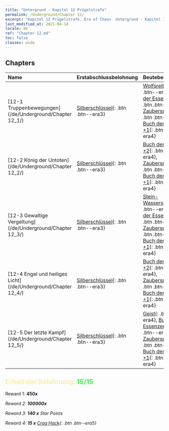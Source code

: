 ```yaml
---
title: "Untergrund - Kapitel 12 Prügelstrafe"
permalink: /Underground/Chapter 12/
excerpt: "Kapitel 12 Prügelstrafe. Era of Chaos  Untergrund - Kapitel 12. Prügelstrafe"
last_modified_at: 2021-04-14
locale: de
ref: "Chapter 12.md"
toc: false
classes: wide
---
```


## Chapters

  | Name |  Erstabschlussbelohnung | Beutebelohnung |
  |:------------|:------------|:------------| 
  | [12-1 Truppenbewegungen](/de/Underground/Chapter 12_1/) | [Silberschlüssel](/de/Items/con_693/){: .btn .btn--era3} | [Wolfsreiter](/de/Items/unt_218/){: .btn .btn--era3}, [Buch der Essenzen +2](/de/Items/mat_53/){: .btn .btn--era4}, [Zauberspruchrollen](/de/Items/con_694/){: .btn .btn--era3}, [Buch der Essenzen +1](/de/Items/mat_46/){: .btn .btn--era4} |
  | [12-2 König der Untoten](/de/Underground/Chapter 12_2/) | [Silberschlüssel](/de/Items/con_693/){: .btn .btn--era3} | [Buch der Essenzen +2](/de/Items/mat_53/){: .btn .btn--era4}, [Zauberspruchrollen](/de/Items/con_694/){: .btn .btn--era3}, [Buch der Essenzen +1](/de/Items/mat_46/){: .btn .btn--era4} |
  | [12-3 Gewaltige Vergeltung](/de/Underground/Chapter 12_3/) | [Silberschlüssel](/de/Items/con_693/){: .btn .btn--era3} | [Stein-Wasserspeier](/de/Items/unt_236/){: .btn .btn--era4}, [Buch der Essenzen +2](/de/Items/mat_53/){: .btn .btn--era4}, [Zauberspruchrollen](/de/Items/con_694/){: .btn .btn--era3}, [Buch der Essenzen +1](/de/Items/mat_46/){: .btn .btn--era4} |
  | [12-4 Engel und heiliges Licht](/de/Underground/Chapter 12_4/) | [Silberschlüssel](/de/Items/con_693/){: .btn .btn--era3} | [Buch der Essenzen +2](/de/Items/mat_53/){: .btn .btn--era4}, [Zauberspruchrollen](/de/Items/con_694/){: .btn .btn--era3}, [Buch der Essenzen +1](/de/Items/mat_46/){: .btn .btn--era4} |
  | [12-5 Der letzte Kampf](/de/Underground/Chapter 12_5/) | [Silberschlüssel](/de/Items/con_693/){: .btn .btn--era3} | [Geist](/de/Items/unt_210/){: .btn .btn--era4}, [Buch der Essenzen +2](/de/Items/mat_53/){: .btn .btn--era4}, [Zauberspruchrollen](/de/Items/con_694/){: .btn .btn--era3}, [Buch der Essenzen +1](/de/Items/mat_46/){: .btn .btn--era4} |


## <span style="color: #ffeea0">Erhalt der Belohnung: </span><span style="color: #27f73a">15/15</span>

 Reward 1:  **450x** <i class="fas fa-gem"/>

 Reward 2:  **100000x** <i class="fas fa-coins"/>

 Reward 3: **140 x** Star Points

 Reward 4: **15 x** [Crag Hack](/de/Items/her_375/){: .btn .btn--era5}

